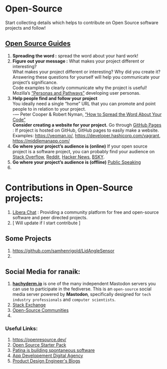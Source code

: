 # Open-Source
Start collecting details which helps to contribute on Open Source software projects and follow!

## [Open Source Guides](https://opensource.guide/)
1. **Spreading the word :** spread the word about your hard work!
2. **Figure out your message :** What makes your project different or interesting? <br> What makes your project different or interesting? Why did you create it? Answering these questions for yourself will help you communicate your project’s significance. <br>Code examples to clearly communicate why the project is useful! <br> Mozilla’s [“Personas and Pathways”](https://mozillascience.github.io/working-open-workshop/personas_pathways/) developing user personas.
3. **Help people find and follow your project** <br>
You ideally need a single “home” URL that you can promote and point people to in relation to your project. <br> -— Peter Cooper & Robert Nyman, [“How to Spread the Word About Your Code”](https://hacks.mozilla.org/2013/05/how-to-spread-the-word-about-your-code/) <br> **Consider creating a website for your project.** Go through
[GitHub Pages](https://docs.github.com/en/pages) : If project is hosted on GitHub, GitHub pages to easily make a website.
   Examples: https://yeoman.io/, https://developer.hashicorp.com/vagrant, https://middlemanapp.com/
4. **Go where your project’s audience is (online)**
If your open source project is a software project, you can probably find your audience on [Stack Overflow](https://stackoverflow.com/questions/tagged/open-source), [Reddit](https://www.reddit.com/user/ranaik46/), [Hacker News](https://news.ycombinator.com/news), [BSKY](https://bsky.app/search?q=open-source).
5. **Go where your project’s audience is (offline)**
[Public Speaking](https://speaking.io/)
6. 

# Contributions in Open-Source projects:
1. [Libera Chat](https://github.com/Libera-Chat) : Providing a community platform for free and open-source software and peer directed projects.
2. [ Will update if I start contribute ]

## Some Projects
1. https://github.com/samhenrigold/LidAngleSensor
2. 

## Social Media for ranaik:
1. **[hachyderm.io](https://hachyderm.io/)** is one of the many independent Mastodon servers you can use to participate in the fediverse. This is an `open-source` social media server powered by **Mastodon**, specifically designed for `tech industry professionals` and `computer scientists`.
2. [Stack Exchange](https://stackexchange.com/?_=692373195)
3. [Open-Source Communities](https://osuosl.org/communities/)
4. 
   

### Useful Links:
1. https://openresource.dev/
2. [Open Source Starter Pack](https://go.bsky.app/BrzaZ72)
3. [Patina is building spontaneous software](https://patinasystems.com/?utm_source=samhenri%2Egold)
4. [App Developement Digital Agency](https://lickability.com/)
5. [Product Design Engineer's Blogs](https://samhenri.gold/)
